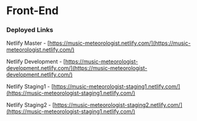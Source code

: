 # Front-End

### Deployed Links


Netlify Master - [https://music-meteorologist.netlify.com/](https://music-meteorologist.netlify.com/)

Netlify Development - [https://music-meteorologist-development.netlify.com/](https://music-meteorologist-development.netlify.com/)

Netlify Staging1 - [https://music-meteorologist-staging1.netlify.com/](https://music-meteorologist-staging1.netlify.com/)

Netlify Staging2 - [https://music-meteorologist-staging2.netlify.com/](https://music-meteorologist-staging1.netlify.com/)
